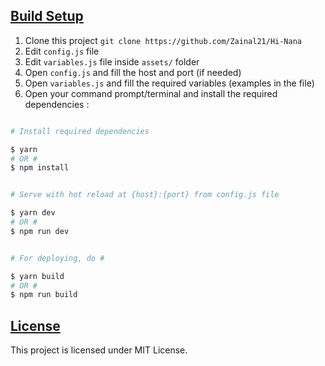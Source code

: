 ## <u>Build Setup</u>

1. Clone this project `git clone https://github.com/Zainal21/Hi-Nana`
2. Edit `config.js` file
3. Edit `variables.js` file inside `assets/` folder
4. Open `config.js` and fill the host and port (if needed)
5. Open `variables.js` and fill the required variables (examples in the file)
6. Open your command prompt/terminal and install the required dependencies :

```bash

# Install required dependencies 

$ yarn
# OR #
$ npm install


# Serve with hot reload at {host}:{port} from config.js file

$ yarn dev
# OR #
$ npm run dev


# For deploying, do #

$ yarn build
# OR #
$ npm run build
```

## <u>License</u>

This project is licensed under MIT License.